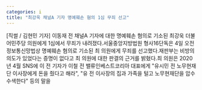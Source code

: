 ```yaml
---
categories: i
title: "최강욱 채널A 기자 명예훼손 혐의 1심 무죄 선고"
---
```

[직썰 / 김현민 기자] 이동재 전 채널A 기자에 대한 명예훼손 혐의로 기소된 최강욱 더불어민주당 의원에게 1심에서 무죄가 내려졌다.서울중앙지방법원 형사16단독은 4일 오전 정보통신망법상 명예훼손 혐의로 기소된 최 의원에게 무죄를 선고했다.재판부는 비방의 의도가 있었다는 증명이 없다고 최 의원에 대한 판결의 근거를 밝혔다.최 의원은 2020년 4월 SNS에 이 전 기자가 이철 전 밸류인베스트코리아 대표에게 "유시민 전 노무현재단 이사장에게 돈을 줬다고 해라", "유 전 이사장의 집과 가족을 털고 노무현재단을 압수수색한다" 등의 말을